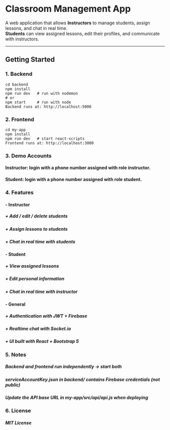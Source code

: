 # Classroom Management App

A web application that allows **Instructors** to manage students, assign lessons, and chat in real time.  
**Students** can view assigned lessons, edit their profiles, and communicate with instructors.

---

## Getting Started

### 1. Backend
```
cd backend
npm install
npm run dev   # run with nodemon
# or
npm start     # run with node
Backend runs at: http://localhost:5000
```
### 2. Frontend
```
cd my-app
npm install
npm run dev   # start react-scripts
Frontend runs at: http://localhost:3000
```
### 3. Demo Accounts
#### Instructor: login with a phone number assigned with role instructor.
#### Student: login with a phone number assigned with role student.
### 4. Features
#### - Instructor
##### + Add / edit / delete students
##### + Assign lessons to students
##### + Chat in real time with students
#### - Student
##### + View assigned lessons
##### + Edit personal information
##### + Chat in real time with instructor
#### - General
##### + Authentication with JWT + Firebase
##### + Realtime chat with Socket.io
##### + UI built with React + Bootstrap 5
### 5. Notes
##### Backend and frontend run independently → start both
##### serviceAccountKey.json in backend/ contains Firebase credentials (not public)
##### Update the API base URL in my-app/src/api/api.js when deploying
### 6. License
##### MIT License
